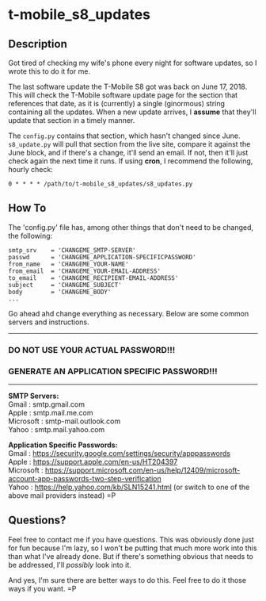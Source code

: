 # t-mobile_s8_updates

## Description
Got tired of checking my wife's phone every night for software updates, so I wrote this to do it for me. 

The last software update the T-Mobile S8 got was back on June 17, 2018. This will check the T-Mobile software update page for the section that references that date, as it is (currently) a single (ginormous) string containing all the updates. When a new update arrives, I **assume** that they'll update that section in a timely manner.  

The `config.py` contains that section, which hasn't changed since June. `s8_update.py` will pull that section from the live site, compare it against the June block, and if there's a change, it'll send an email. If not, then it'll just check again the next time it runs. If using **cron**, I recommend the following, hourly check:  

`0 * * * * /path/to/t-mobile_s8_updates/s8_updates.py`  


## How To
The 'config.py' file has, among other things that don't need to be changed, the following:  
```
smtp_srv    = 'CHANGEME_SMTP-SERVER'
passwd      = 'CHANGEME_APPLICATION-SPECIFICPASSWORD'
from_name   = 'CHANGEME_YOUR-NAME'
from_email  = 'CHANGEME_YOUR-EMAIL-ADDRESS'
to_email    = 'CHANGEME_RECIPIENT-EMAIL-ADDRESS'
subject     = 'CHANGEME_SUBJECT'
body        = 'CHANGEME_BODY'
...
```

Go ahead ahd change everything as necessary. Below are some common servers and instructions.

---  
### DO NOT USE YOUR ACTUAL PASSWORD!!!  
### GENERATE AN APPLICATION SPECIFIC PASSWORD!!!
---  

**SMTP Servers:**  
Gmail     : smtp.gmail.com  
Apple     : smtp.mail.me.com  
Microsoft : smtp-mail.outlook.com  
Yahoo     : smtp.mail.yahoo.com  

**Application Specific Passwords:**  
Gmail     : https://security.google.com/settings/security/apppasswords  
Apple     : https://support.apple.com/en-us/HT204397  
Microsoft : https://support.microsoft.com/en-us/help/12409/microsoft-account-app-passwords-two-step-verification  
Yahoo     : https://help.yahoo.com/kb/SLN15241.html (or switch to one of the above mail providers instead) =P  

## Questions?
Feel free to contact me if you have questions. This was obviously done just for fun because I'm lazy, so I won't be putting that much more work into this than what I've already done. But if there's something obvious that needs to be addressed, I'll _possibly_ look into it.  

And yes, I'm sure there are better ways to do this. Feel free to do it those ways if you want. =P 
